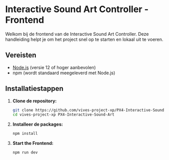 # Interactive Sound Art Controller - Frontend

Welkom bij de frontend van de Interactive Sound Art Controller. Deze handleiding helpt je om het project snel op te starten en lokaal uit te voeren.

## Vereisten
- [Node.js](https://nodejs.org/) (versie 12 of hoger aanbevolen)
- npm (wordt standaard meegeleverd met Node.js)

## Installatiestappen

1. **Clone de repository:**
   ```bash
   git clone https://github.com/vives-project-xp/PX4-Interactive-Sound-Art.git
   cd vives-project-xp PX4-Interactive-Sound-Art
2. **Installeer de packages:**
    ```bash
    npm install
3. **Start the Frontend:**
    ```bash
    npm run dev